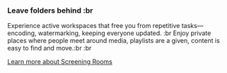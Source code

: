 ### **Leave folders behind** :br

Experience active workspaces that free you from repetitive tasks—encoding, watermarking, keeping everyone updated. :br 
Enjoy private places where people meet around media, playlists are a given, content is easy to find and move.:br :br

<a class="txt-link" href="/screening-rooms">Learn more about Screening Rooms</a>